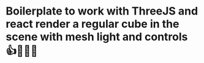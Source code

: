 # Boilerplate to work with ThreeJS and react render a regular cube in the scene with mesh light and controls 👍🍕🍔🍟 